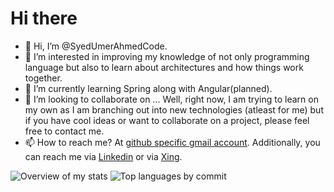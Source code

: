 # Hi there
- 👋 Hi, I’m @SyedUmerAhmedCode.
- 👀 I’m interested in improving my knowledge of not only programming language but also to learn about architectures and how things work together.
- 🌱 I’m currently learning Spring along with Angular(planned).
- 💞️ I’m looking to collaborate on ... Well, right now, I am trying to learn on my own as I am branching out into new technologies (atleast for me) 
but if you have cool ideas or want to collaborate on a project, please feel free to contact me.
- 📫 How to reach me? At [github specific gmail account](mailto:syedumerahmedcode@gmail.com?subject=[GitHub]%20Hello%20from%20Github). Additionally, you can reach me via [Linkedin](https://www.linkedin.com/in/syed-umer-ahmed-a346a746/) or via [Xing](https://www.xing.com/profile/SyedUmer_Ahmed/cv).

<!---
SyedUmerAhmedCode/SyedUmerAhmedCode is a ✨ special ✨ repository because its `README.md` (this file) appears on your GitHub profile.
You can click the Preview link to take a look at your changes.
--->

![Overview of my stats](https://github-profile-summary-cards.vercel.app/api/cards/stats?username=syedumerahmedcode&theme=github_dark) ![Top languages by commit](https://github-profile-summary-cards.vercel.app/api/cards/most-commit-language?username=syedumerahmedcode&theme=github_dark) 
